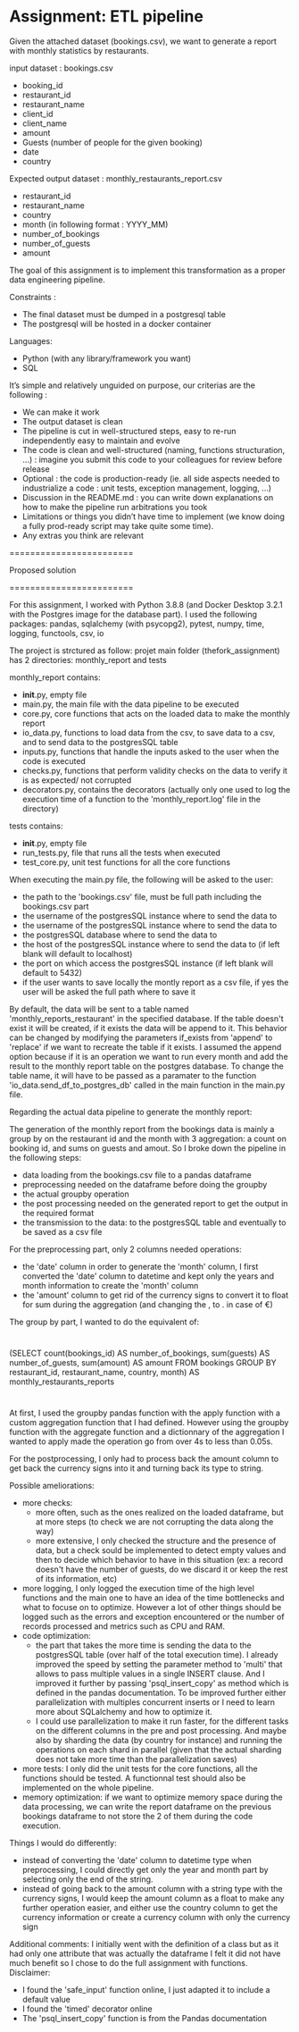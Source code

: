 Assignment: ETL pipeline
========================

Given the attached dataset (bookings.csv), we want to generate a report with monthly statistics by restaurants.

input dataset : bookings.csv

* booking_id
* restaurant_id
* restaurant_name
* client_id
* client_name
* amount
* Guests (number of people for the given booking)
* date
* country

Expected output dataset  : monthly_restaurants_report.csv

* restaurant_id
* restaurant_name
* country
* month (in following format : YYYY_MM)
* number_of_bookings
* number_of_guests
* amount

The goal of this assignment is to implement this transformation as a proper data engineering pipeline.

Constraints : 

* The final dataset must be dumped in a postgresql table
* The postgresql will be hosted in a docker container

Languages:

 * Python (with any library/framework you want)
 * SQL


It’s simple and relatively unguided on purpose, our criterias are the following : 

* We can make it work
* The output dataset is clean
* The pipeline is cut in well-structured steps, easy to re-run independently easy to maintain and evolve
* The code is clean and well-structured (naming, functions structuration, ...) : imagine you submit this code to your colleagues for review before release
* Optional : the code is production-ready (ie. all side aspects needed to industrialize a code : unit tests, exception management, logging, ...)
* Discussion in the README.md : you can write down explanations on how to make the pipeline run arbitrations you took 
* Limitations or things you didn’t have time to implement (we know doing a fully prod-ready script may take quite some time).
* Any extras you think are relevant

========================

Proposed solution

========================

For this assignment, I worked with Python 3.8.8 (and Docker Desktop 3.2.1 with the Postgres image for the database part).
I used the following packages: pandas, sqlalchemy (with psycopg2), pytest, numpy, time, logging, functools, csv, io

The project is strctured as follow: projet main folder (thefork_assignment) has 2 directories: monthly_report and tests

monthly_report contains:
 - __init__.py, empty file
 - main.py, the main file with the data pipeline to be executed
 - core.py, core functions that acts on the loaded data to make the monthly report
 - io_data.py, functions to load data from the csv, to save data to a csv, and to send data to the postgresSQL table
 - inputs.py, functions that handle the inputs asked to the user when the code is executed
 - checks.py, functions that perform validity checks on the data to verify it is as expected/ not corrupted
 - decorators.py, contains the decorators (actually only one used to log the execution time of a function to the 'monthly_report.log' file in the directory)
 
tests contains:
 - __init__.py, empty file
 - run_tests.py, file that runs all the tests when executed
 - test_core.py, unit test functions for all the core functions

When executing the main.py file, the following will be asked to the user:
 - the path to the 'bookings.csv' file, must be full path including the bookings.csv part
 - the username of the postgresSQL instance where to send the data to
 - the username of the postgresSQL instance where to send the data to
 - the postgresSQL database where to send the data to
 - the host of the postgresSQL instance where to send the data to (if left blank will default to localhost)
 - the port on which access the postgresSQL instance (if left blank will default to 5432)
 - if the user wants to save locally the montly report as a csv file, if yes the user will be asked the full path where to save it

By default, the data will be sent to a table named 'monthly_reports_restaurant' in the specified database. If the table doesn't exist it will be created, if it exists the data will be append to it. This behavior can be changed by modifying the parameters if_exists from 'append' to 'replace' if we want to recreate the table if it exists. I assumed the append option because if it is an operation we want to run every month and add the result to the monthly report table on the postgres database.
To change the table name, it will have to be passed as a paramater to the function 'io_data.send_df_to_postgres_db' called in the main function in the main.py file.

Regarding the actual data pipeline to generate the monthly report:

The generation of the monthly report from the bookings data is mainly a group by on the restaurant id and the month with 3 aggregation: a count on booking id, and sums on guests and amout.
So I broke down the pipeline in the following steps:
 - data loading from the bookings.csv file to a pandas dataframe
 - preprocessing needed on the dataframe before doing the groupby
 - the actual groupby operation
 - the post processing needed on the generated report to get the output in the required format
 - the transmission to the data: to the postgresSQL table and eventually to be saved as a csv file 

For the preprocessing part, only 2 columns needed operations:
 - the 'date' column in order to generate the 'month' column, I first converted the 'date' column to datetime and kept only the years and month information to    create the 'month' column
 - the 'amount' column to get rid of the currency signs to convert it to float for sum during the aggregation (and changing the , to . in case of €)

The group by part, I wanted to do the equivalent of:
#
(SELECT count(bookings_id) AS number_of_bookings, sum(guests) AS number_of_guests, sum(amount) AS amount
FROM bookings
GROUP BY restaurant_id, restaurant_name, country, month) AS monthly_restaurants_reports
#
At first, I used the groupby pandas function with the apply function with a custom aggregation function that I had defined. However using the groupby function with the aggregate function and a dictionnary of the aggregation I wanted to apply made the operation go from over 4s to less than 0.05s.

For the postprocessing, I only had to process back the amount column to get back the currency signs into it and turning back its type to string.

Possible ameliorations:
 - more checks:
   * more often, such as the ones realized on the loaded dataframe, but at more steps (to check we are not corrupting the data along the way)
   * more extensive, I only checked the structure and the presence of data, but a check sould be implemented to detect empty values and then to decide which behavior to have in this situation (ex: a record doesn't have the number of           guests, do we discard it or keep the rest of its information, etc)
 - more logging, I only logged the execution time of the high level functions and the main one to have an idea of the time bottlenecks and what to focuse on to optimize. However a lot of other things should be logged such as the errors    and exception encountered or the number of records processed and metrics such as CPU and RAM.
 - code optimization:
   * the part that takes the more time is sending the data to the postgresSQL table (over half of the total execution time). I already improved the speed by setting the parameter method to 'multi' that allows to pass multiple values in        a single INSERT clause. And I improved it further by passing 'psql_insert_copy' as method which is defined in the pandas documentation. To be improved further either parallelization with multiples concurrent inserts or I need to          learn more about SQLalchemy and how to optimize it.
   * I could use parallelization to make it run faster, for the different tasks on the different columns in the pre and post processing. And maybe also by sharding the data (by country for instance) and running the operations on each          shard in parallel (given that the actual sharding does not take more time than the parallelization saves)
 - more tests: I only did the unit tests for the core functions, all the functions should be tested. A functionnal test should also be implemented on the whole pipeline. 
 - memory optimization: if we want to optimize memory space during the data processing, we can write the report dataframe on the previous bookings dataframe to not store the 2 of them during the code execution. 

Things I would do differently:
 - instead of converting the 'date' column to datetime type when preprocessing, I could directly get only the year and month part by selecting only the end of the string.
 - instead of going back to the amount column with a string type with the currency signs, I would keep the amount column as a float to make any further operation easier, and either use the country column to get the currency information      or create a currency column with only the currency sign 

Additional comments:
I initially went with the definition of a class but as it had only one attribute that was actually the dataframe I felt it did not have much benefit so I chose to do the full assignment with functions.
Disclaimer:
 - I found the 'safe_input' function online, I just adapted it to include a default value
 - I found the 'timed' decorator online
 - The 'psql_insert_copy' function is from the Pandas documentation
